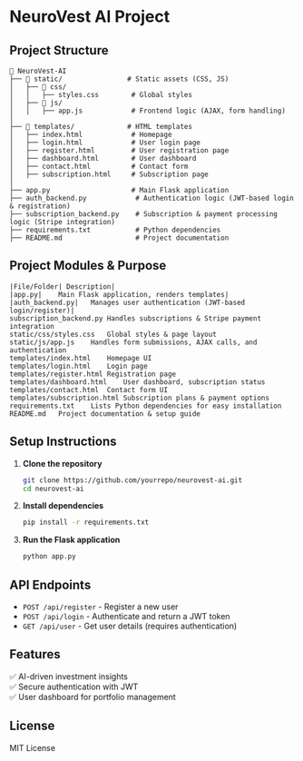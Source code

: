 # NeuroVest AI Project

## Project Structure
```
📂 NeuroVest-AI
├── 📂 static/                # Static assets (CSS, JS)
│   ├── 📂 css/
│   │   ├── styles.css        # Global styles
│   ├── 📂 js/
│   │   ├── app.js            # Frontend logic (AJAX, form handling)
│
├── 📂 templates/             # HTML templates
│   ├── index.html            # Homepage
│   ├── login.html            # User login page
│   ├── register.html         # User registration page
│   ├── dashboard.html        # User dashboard
│   ├── contact.html          # Contact form
│   ├── subscription.html     # Subscription page
│
├── app.py                    # Main Flask application
├── auth_backend.py            # Authentication logic (JWT-based login & registration)
├── subscription_backend.py    # Subscription & payment processing logic (Stripe integration)
├── requirements.txt           # Python dependencies
├── README.md                  # Project documentation
```

## Project Modules & Purpose
```table
|File/Folder| Description|
|app.py|	Main Flask application, renders templates|
|auth_backend.py|	Manages user authentication (JWT-based login/register)|
subscription_backend.py	Handles subscriptions & Stripe payment integration
static/css/styles.css	Global styles & page layout
static/js/app.js	Handles form submissions, AJAX calls, and authentication
templates/index.html	Homepage UI
templates/login.html	Login page
templates/register.html	Registration page
templates/dashboard.html	User dashboard, subscription status
templates/contact.html	Contact form UI
templates/subscription.html	Subscription plans & payment options
requirements.txt	Lists Python dependencies for easy installation
README.md	Project documentation & setup guide
```


## Setup Instructions
1. **Clone the repository**
   ```bash
   git clone https://github.com/yourrepo/neurovest-ai.git
   cd neurovest-ai
   ```
2. **Install dependencies**
   ```bash
   pip install -r requirements.txt
   ```
3. **Run the Flask application**
   ```bash
   python app.py
   ```

## API Endpoints
- `POST /api/register` - Register a new user
- `POST /api/login` - Authenticate and return a JWT token
- `GET /api/user` - Get user details (requires authentication)

## Features
✅ AI-driven investment insights  
✅ Secure authentication with JWT  
✅ User dashboard for portfolio management  

## License
MIT License
